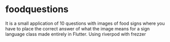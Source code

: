 # foodquestions

It is a small application of 10 questions with images of food signs where you have to place the correct answer of what the image means for a sign language class made entirely in Flutter.
Using riverpod with frezzer
